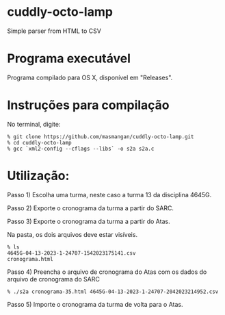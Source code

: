 # cuddly-octo-lamp
Simple parser from HTML to CSV 


# Programa executável

Programa compilado para OS X, disponível em "Releases".

# Instruções para compilação

No terminal, digite:

```
% git clone https://github.com/masmangan/cuddly-octo-lamp.git
% cd cuddly-octo-lamp
% gcc `xml2-config --cflags --libs` -o s2a s2a.c
```


# Utilização:

Passo 1) Escolha uma turma, neste caso a turma 13 da disciplina 4645G.

Passo 2) Exporte o cronograma da turma a partir do SARC.

Passo 3) Exporte o cronograma da turma a partir do Atas.

Na pasta, os dois arquivos deve estar visíveis. 
```
% ls
4645G-04-13-2023-1-24707-1542023175141.csv
cronograma.html
```

Passo 4) Preencha o arquivo de cronograma do Atas com os dados do arquivo de cronograma do SARC

```
% ./s2a cronograma-35.html 4645G-04-13-2023-1-24707-2042023214952.csv 
```

Passo 5) Importe o cronograma da turma de volta para o Atas.

